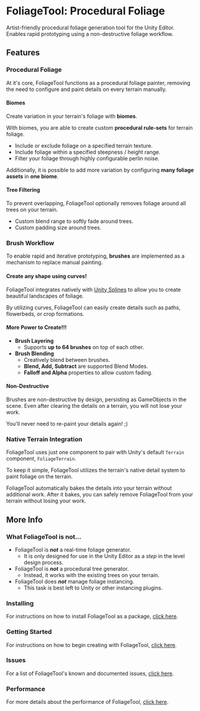 # FoliageTool: Procedural Foliage
Artist-friendly procedural foliage generation tool for the Unity Editor. Enables rapid prototyping using a non-destructive foliage workflow.

## Features

### Procedural Foliage
At it's core, FoliageTool functions as a procedural foliage painter, removing the need to configure and paint details on every terrain manually.

#### **Biomes**
Create variation in your terrain's foliage with **biomes**.

With biomes, you are able to create custom **procedural rule-sets** for terrain foliage.
- Include or exclude foliage on a specified terrain texture.
- Include foliage within a specified steepness / height range.
- Filter your foliage through highly configurable perlin noise.

Additionally, it is possible to add more variation by configuring **many foliage assets** in **one biome**.

#### **Tree Filtering**
To prevent overlapping, FoliageTool optionally removes foliage around all trees on your terrain.
- Custom blend range to softly fade around trees.
- Custom padding size around trees.

### Brush Workflow
To enable rapid and iterative prototyping, **brushes** are implemented as a mechanism to replace manual painting.

#### Create any shape using curves!
FoliageTool integrates natively with [Unity Splines](https://docs.unity3d.com/Packages/com.unity.splines@2.4/manual/index.html) to allow you to create beautiful landscapes of foliage.

By utilizing curves, FoliageTool can easily create details such as paths, flowerbeds, or crop formations.

#### More Power to Create!!!
- **Brush Layering**
    - Supports **up to 64 brushes** on top of each other.
- **Brush Blending**
    - Creatively blend between brushes.
    - **Blend, Add, Subtract** are supported Blend Modes.
    - **Falloff and Alpha** properties to allow custom fading.

#### Non-Destructive
Brushes are non-destructive by design, persisting as GameObjects in the scene.
Even after clearing the details on a terrain, you will not lose your work.

You'll never need to re-paint your details again! ;)

### Native Terrain Integration
FoliageTool uses just one component to pair with Unity's default `Terrain` component, `FoliageTerrain`.

To keep it simple, FoliageTool utilizes the terrain's native detail system to paint foliage on the terrain.

FoliageTool automatically bakes the details into your terrain without additional work.
After it bakes, you can safely remove FoliageTool from your terrain without losing your work.

## More Info

### What FoliageTool is not...
- FoliageTool is ***not*** a real-time foliage generator.
    - It is only designed for use in the Unity Editor as a *step* in the level design process.
- FoliageTool is ***not*** a procedural tree generator.
    - Instead, it works with the existing trees on your terrain.
- FoliageTool does ***not*** manage foliage instancing.
    - This task is best left to Unity or other instancing plugins.

### Installing
For instructions on how to install FoliageTool as a package, [click here](Documentation/Installing.md).

### Getting Started
For instructions on how to begin creating with FoliageTool, [click here](Documentation/GettingStarted.md).

### Issues
For a list of FoliageTool's known and documented issues, [click here](Documentation/Issues.md).

### Performance
For more details about the performance of FoliageTool, [click here](Documentation/Performance.md).
